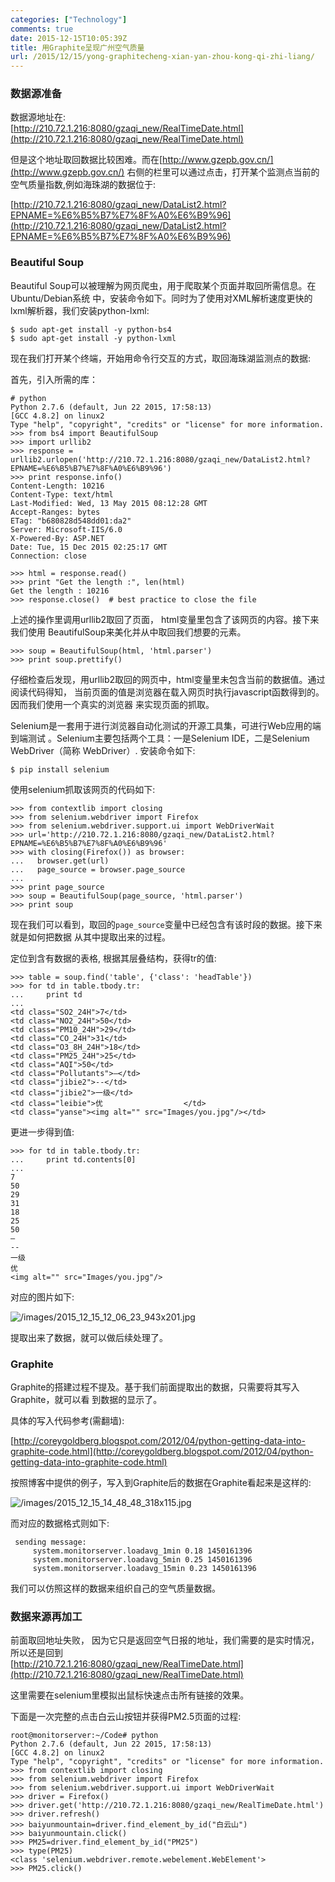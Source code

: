 ```yaml
---
categories: ["Technology"]
comments: true
date: 2015-12-15T10:05:39Z
title: 用Graphite呈现广州空气质量
url: /2015/12/15/yong-graphitecheng-xian-yan-zhou-kong-qi-zhi-liang/
---
```


### 数据源准备
数据源地址在:     
[http://210.72.1.216:8080/gzaqi_new/RealTimeDate.html](http://210.72.1.216:8080/gzaqi_new/RealTimeDate.html)    

但是这个地址取回数据比较困难。而在[http://www.gzepb.gov.cn/](http://www.gzepb.gov.cn/)
右侧的栏里可以通过点击，打开某个监测点当前的空气质量指数,例如海珠湖的数据位于:    

[http://210.72.1.216:8080/gzaqi_new/DataList2.html?EPNAME=%E6%B5%B7%E7%8F%A0%E6%B9%96](http://210.72.1.216:8080/gzaqi_new/DataList2.html?EPNAME=%E6%B5%B7%E7%8F%A0%E6%B9%96)   

### Beautiful Soup
Beautiful Soup可以被理解为网页爬虫，用于爬取某个页面并取回所需信息。在Ubuntu/Debian系统
中，安装命令如下。同时为了使用对XML解析速度更快的lxml解析器，我们安装python-lxml:    

```
$ sudo apt-get install -y python-bs4
$ sudo apt-get install -y python-lxml 
```

现在我们打开某个终端，开始用命令行交互的方式，取回海珠湖监测点的数据:    

首先，引入所需的库：    

```
# python
Python 2.7.6 (default, Jun 22 2015, 17:58:13) 
[GCC 4.8.2] on linux2
Type "help", "copyright", "credits" or "license" for more information.
>>> from bs4 import BeautifulSoup
>>> import urllib2
>>> response = urllib2.urlopen('http://210.72.1.216:8080/gzaqi_new/DataList2.html?EPNAME=%E6%B5%B7%E7%8F%A0%E6%B9%96')
>>> print response.info()
Content-Length: 10216
Content-Type: text/html
Last-Modified: Wed, 13 May 2015 08:12:28 GMT
Accept-Ranges: bytes
ETag: "b680828d548dd01:da2"
Server: Microsoft-IIS/6.0
X-Powered-By: ASP.NET
Date: Tue, 15 Dec 2015 02:25:17 GMT
Connection: close

>>> html = response.read()
>>> print "Get the length :", len(html)
Get the length : 10216
>>> response.close()  # best practice to close the file
```

上述的操作里调用urllib2取回了页面， html变量里包含了该网页的内容。接下来我们使用
BeautifulSoup来美化并从中取回我们想要的元素。    

```
>>> soup = BeautifulSoup(html, 'html.parser')    
>>> print soup.prettify()
```

仔细检查后发现，用urllib2取回的网页中，html变量里未包含当前的数据值。通过阅读代码得知，
当前页面的值是浏览器在载入网页时执行javascript函数得到的。因而我们使用一个真实的浏览器
来实现页面的抓取。    

Selenium是一套用于进行浏览器自动化测试的开源工具集，可进行Web应用的端到端测试
。Selenium主要包括两个工具：一是Selenium IDE，二是Selenium WebDriver（简称
WebDriver）. 安装命令如下:    

```
$ pip install selenium
```

使用selenium抓取该网页的代码如下:    

```
>>> from contextlib import closing
>>> from selenium.webdriver import Firefox
>>> from selenium.webdriver.support.ui import WebDriverWait
>>> url='http://210.72.1.216:8080/gzaqi_new/DataList2.html?EPNAME=%E6%B5%B7%E7%8F%A0%E6%B9%96'
>>> with closing(Firefox()) as browser:
...   browser.get(url)
...   page_source = browser.page_source
... 
>>> print page_source
>>> soup = BeautifulSoup(page_source, 'html.parser')
>>> print soup
```
现在我们可以看到，取回的`page_source`变量中已经包含有该时段的数据。接下来就是如何把数据
从其中提取出来的过程。   

定位到含有数据的表格, 根据其层叠结构，获得tr的值:    

```
>>> table = soup.find('table', {'class': 'headTable'})
>>> for td in table.tbody.tr:
...     print td
... 
<td class="SO2_24H">7</td>
<td class="NO2_24H">50</td>
<td class="PM10_24H">29</td>
<td class="CO_24H">31</td>
<td class="O3_8H_24H">18</td>
<td class="PM25_24H">25</td>
<td class="AQI">50</td>
<td class="Pollutants">—</td>
<td class="jibie2">--</td>
<td class="jibie2">一级</td>
<td class="leibie">优                  </td>
<td class="yanse"><img alt="" src="Images/you.jpg"/></td>
```

更进一步得到值:    

```
>>> for td in table.tbody.tr:
...     print td.contents[0]
... 
7
50
29
31
18
25
50
—
--
一级
优                  
<img alt="" src="Images/you.jpg"/>
```

对应的图片如下:    

![/images/2015_12_15_12_06_23_943x201.jpg](/images/2015_12_15_12_06_23_943x201.jpg)    

提取出来了数据，就可以做后续处理了。   

### Graphite
Graphite的搭建过程不提及。基于我们前面提取出的数据，只需要将其写入Graphite，就可以看
到数据的显示了。  

具体的写入代码参考(需翻墙):    

[http://coreygoldberg.blogspot.com/2012/04/python-getting-data-into-graphite-code.html](http://coreygoldberg.blogspot.com/2012/04/python-getting-data-into-graphite-code.html)    

按照博客中提供的例子，写入到Graphite后的数据在Graphite看起来是这样的:    

![/images/2015_12_15_14_48_48_318x115.jpg](/images/2015_12_15_14_48_48_318x115.jpg)    

而对应的数据格式则如下:    

```
 sending message:
     system.monitorserver.loadavg_1min 0.18 1450161396
     system.monitorserver.loadavg_5min 0.25 1450161396
     system.monitorserver.loadavg_15min 0.23 1450161396
```

我们可以仿照这样的数据来组织自己的空气质量数据。   

### 数据来源再加工
前面取回地址失败， 因为它只是返回空气日报的地址，我们需要的是实时情况，所以还是回到    
[http://210.72.1.216:8080/gzaqi_new/RealTimeDate.html](http://210.72.1.216:8080/gzaqi_new/RealTimeDate.html)       

这里需要在selenium里模拟出鼠标快速点击所有链接的效果。   

下面是一次完整的点击白云山按钮并获得PM2.5页面的过程:    

```
root@monitorserver:~/Code# python
Python 2.7.6 (default, Jun 22 2015, 17:58:13) 
[GCC 4.8.2] on linux2
Type "help", "copyright", "credits" or "license" for more information.
>>> from contextlib import closing
>>> from selenium.webdriver import Firefox
>>> from selenium.webdriver.support.ui import WebDriverWait
>>> driver = Firefox()                                                 
>>> driver.get('http://210.72.1.216:8080/gzaqi_new/RealTimeDate.html')
>>> driver.refresh()
>>> baiyunmountain=driver.find_element_by_id("白云山")
>>> baiyunmountain.click()
>>> PM25=driver.find_element_by_id("PM25")
>>> type(PM25)
<class 'selenium.webdriver.remote.webelement.WebElement'>
>>> PM25.click()
```
